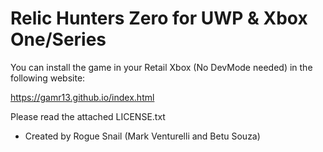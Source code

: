 Relic Hunters Zero for UWP & Xbox One/Series
============================================

You can install the game in your Retail Xbox (No DevMode needed) in the following website: 

https://gamr13.github.io/index.html

Please read the attached LICENSE.txt

- Created by Rogue Snail (Mark Venturelli and Betu Souza)
